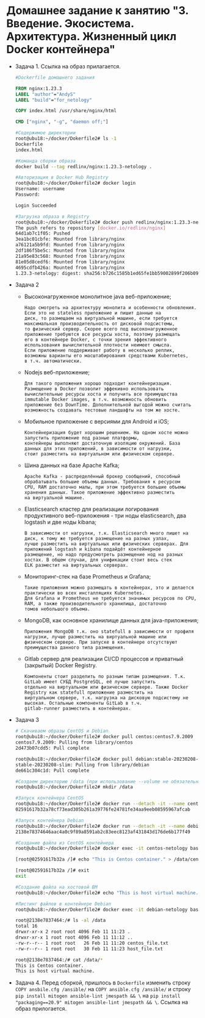 # Домашнее задание к занятию "3. Введение. Экосистема. Архитектура. Жизненный цикл Docker контейнера"
 * Задача 1. Ссылка на образ прилагается.
    ``` dockerfile
    #Dockerfile домашнего задания
    
    FROM nginx:1.23.3
    LABEL "author"="AndyS"
    LABEL "build"="for_netology"
    
    COPY index.html /usr/share/nginx/html
    
    CMD ["nginx", "-g", "daemon off;"]
    ```
    
    ``` bash
    #Содержимое директории
    root@ubu18:~/docker/Dokerfile2# ls -1
    Dockerfile
    index.html
    
    #Команда сборки образа
    docker build --tag redlinx/nginx:1.23.3-netology .
    
    #Авторизация в Docker Hub Registry
    root@ubu18:~/docker/Dokerfile2# docker login
    Username: username
    Password:
    
    Login Succeeded
    
    #Загрузка образа в Registry
    root@ubu18:~/docker/Dokerfile2# docker push redlinx/nginx:1.23.3-netology
    The push refers to repository [docker.io/redlinx/nginx]
    64d1ab7c1f05: Pushed
    3ea1bc01cbfe: Mounted from library/nginx
    a76121a5b9fd: Mounted from library/nginx
    2df186f5be5c: Mounted from library/nginx
    21a95e83c568: Mounted from library/nginx
    81e05d8cedf6: Mounted from library/nginx
    4695cdfb426a: Mounted from library/nginx
    1.23.3-netology: digest: sha256:b726c1585b1ed65fe1bb59002899f206b091e2e55cfd942c9ee2cdf5260001cf size: 1777
    ```

 * Задача 2
   - Высоконагруженное монолитное java веб-приложение;
     ```
     Надо смотреть на архитектуру монолита и особенности обновления. Если это не stateless приложение и пишит данные на
     диск, то размещаем на виртуальной машине, если требуется максимальная производительность от дисковой подсистемы,
     то физический сервер. Скорее всего под высоконагруженное приложение требуются все ресурсы хоста, поэтому размещать
     его в контейнере Docker, с точки зрения эффективного использования вычислительной плотности неимеет смысла.
     Если приложение поддерживает работу в несколько реплик, возможны варианты его масштабирования средствами Kubernetes,
     в т.ч. автоматически.
     ```
   - Nodejs веб-приложение;
     ```
     Для такого приложения хорошо подходит контейнеризация. Размещение в Docker позволит эффекивно использовать
     вычислительные ресурсы хоста и получить все преимущества immutable Docker images, в т.ч. возможность обновить
     приложение без DownTime. Дополнительной выгодой можно считать возможность создавать тестовые ландшафты на том же хосте. 
     ```
   - Мобильное приложение c версиями для Android и iOS;
     ```
     Контейнеризация будет хорошим решением. На одном хосте можно запустить приложение под разные платформы,
     контейнеры выполняют достаточную изоляцию окружений. База данных для этих приложений, в зависимости от нагрузки,
     стоит разместить на виртуальном или физическом сервере.
     ```
   - Шина данных на базе Apache Kafka;
     ```
     Apache Kafka - распределённый брокер сообщений, способный обрабатывать большие объемы данных. Требования к ресурсом
     CPU, RAM достаточно малы, при этом требуется большие объемы хранения данных. Такое приложение эффективно разместить
     на виртуальной машине.   
     ```
   - Elasticsearch кластер для реализации логирования продуктивного веб-приложения - три ноды elasticsearch, два
     logstash и две ноды kibana;
     ```
     В зависимости от нагрузки, т.к. Elasticsearch много пишет на диск, к тому же требуется размещение на разных узлах,
     лучше разместить на виртуальных или физических серверах. Для приложений logstash и kibana подайдёт контейнерное
     размещение, но надо предусмотреть размещение нод на разных хостах. В общем случаи, для унификации стоит весь стек
     ELK разместит на виртуальных серверах.
     ```
   - Мониторинг-стек на базе Prometheus и Grafana;
     ```
     Такие приложения можно размещать в контейнерах, это и делается практически во всех инсталляциях Kubernetes.
     Для Grafana и Prometheus не требуется значимых ресурсов по CPU, RAM, а также производительного хранилища, достаточно
     томов небольшого объема. 
     ```
   - MongoDB, как основное хранилище данных для java-приложения;
     ```
     Приложения MongoDB т.к. оно statefull в зависимости от профиля нагрузки, лучше разместить на виртуальной машине или
     физическом сервере. При запуске в контейнере отсутствуют преимущества данного типа размещения. 
     ```
   - Gitlab сервер для реализации CI/CD процессов и приватный (закрытый) Docker Registry.
     ```
     Компоненты стоит разделить по разным типам размещения. Т.к. GitLab имеет СУБД PostgreSQL, её лучше запустить
     отдельно на виртуальном или физическом сервере. Также Docker Registry как statefull приложение разместить на
     виртуальном сервере, т.к. нагрузка на дисковую подсистему не высокая. Остальные компоненты GitLab в т.ч.
     gitlab-runner разместить в контейнерах.
     ```

 * Задача 3
    ``` bash
    # Скачиваем образы CentOS и Debian
    root@ubu18:~/docker/Dokerfile2# docker pull centos:centos7.9.2009
    centos7.9.2009: Pulling from library/centos
    2d473b07cdd5: Pull complete
    
    root@ubu18:~/docker/Dokerfile2# docker pull debian:stable-20230208-slim
    stable-20230208-slim: Pulling from library/debian
    de661c304c1d: Pull complete
    
    #Создаем директорию /data (при использование --volume не обязательный пункт)
    root@ubu18:~/docker/Dokerfile2# mkdir /data
    
    #Запуск контейнера CentOS
    root@ubu18:~/docker/Dokerfile2# docker run --detach -it --name centos-netology --volume /data:/data centos:centos7.9.2009
    02591617b32a78cf73ead305b261a39776fe24781fe34aa9eeb08595967afcab
    
    #Запуск контейнера Debian
    root@ubu18:~/docker/Dokerfile2# docker run --detach -it --name debian-netology --volume /data:/data debian:stable-20230208-slim
    2138e78374646aac4a0c9f89a8591ab2c83eec8123af431843d176de6b177f49
    
    #Создание файла из CentOS контейнера
    root@ubu18:~/docker/Dokerfile2# docker exec -it centos-netology bash
    
    [root@02591617b32a /]# echo "This is Centos container." > /data/centos_file.txt
   
    [root@02591617b32a /]# exit
    exit
    
    #Создание файла на хостовой ВМ
    root@ubu18:~/docker/Dokerfile2# echo "This is host virtual machine." > /data/host_file.txt
    
    #Листинг файлов в контейнере Debian
    root@ubu18:~/docker/Dokerfile2# docker exec -it debian-netology bash
    
    root@2138e7837464:/# ls -al /data
    total 16
    drwxr-xr-x 2 root root 4096 Feb 11 11:23 .
    drwxr-xr-x 1 root root 4096 Feb 11 11:12 ..
    -rw-r--r-- 1 root root   26 Feb 11 11:20 centos_file.txt
    -rw-r--r-- 1 root root   30 Feb 11 11:23 host_file.txt
    
    root@2138e7837464:/# cat /data/*
    This is Centos container.
    This is host virtual machine.
    
    ```
 * Задача 4. Перед сборкой, пришлось в `Dockerfile` изменить строку `COPY ansbile.cfg /ansible/` на
   `COPY ansible.cfg /ansible/` и строку `pip install mitogen ansible-lint jmespath && \` на
   `pip install "packaging==20.9" mitogen ansible-lint jmespath && \`. Ссылка на образ прилогается.